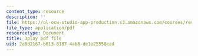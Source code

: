 ```yaml
---
content_type: resource
description: ''
file: https://ol-ocw-studio-app-production.s3.amazonaws.com/courses/res-18-009-learn-differential-equations-up-close-with-gilbert-strang-and-cleve-moler-fall-2015/2a8d2167b61381874ab8de1a25558ead_eeMJg4uI7o0.pdf
file_type: application/pdf
resourcetype: Document
title: 3play pdf file
uid: 2a8d2167-b613-8187-4ab8-de1a25558ead
---
```

